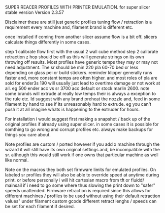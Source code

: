 SUPER REACER PROFILES WITH PRINTER EMULATION. for super slicer stable version Version 2.3.57

Disclaimer these are still just generic profiles tuning flow / retraction is a requirement every machine and, filament brand is different etc. 

once installed if coming from another slicer assume flow is a bit off. slicers calculate things differently in some cases. 

step 1 calibrate flow first with the usual 2 wall cube method 
step 2 calibrate retraction z hop should be off as this will generate strings on its own throwing off results. 
Most profiles have generic temps they may or may not need adjustment. The sr should be min 220 pla 60-70 bed or less depending on glass pei or build stickers. reminder 
klipper generally runs faster and, more constant temps are often higher. and most roles of pla are sold for ender3s 190 will usually just lead to overtime damage or not
work at all. eg 500 ender acc vs sr 3700 acc default or stock marlin 2600. note some brands will extrude at really low temps their is always a exception to the rule etc. 
Id suggest with any brand preheat the nozzle and, feed in some filament by hand to see if its unreasonably hard to extrude. eg you can't push it at all imagine whats is
happening to the extruder for hours. 

For installation i would suggest first making a snapshot / back up of the original profiles if already using super slicer. in some cases it is possible for somthing to go
wrong and corrupt profiles etc. always make backups for things you care about. 

Note profiles are custom / ported however if you add x machine through the wizard it will still have its own original settings and, be incompatible with the sr. although this 
would still work if one owns that particular machine as well like normal. 

Note on the macros they both set firmware limits for emulated profiles. On labeled sr profiles they will also be able to override speed at anytime during print. or before 
personally i will hit cartesian macro from tft or fluidd/ mainsail if i need to go some where thus slowing the print down to "safer" speeds unattended. 
Firmware retraction is required since this allows for different machines / profiles to be used without using their default retraction values" under filament custom gcode
different retract lenghs / speeds can be set for each filament if desired. 


